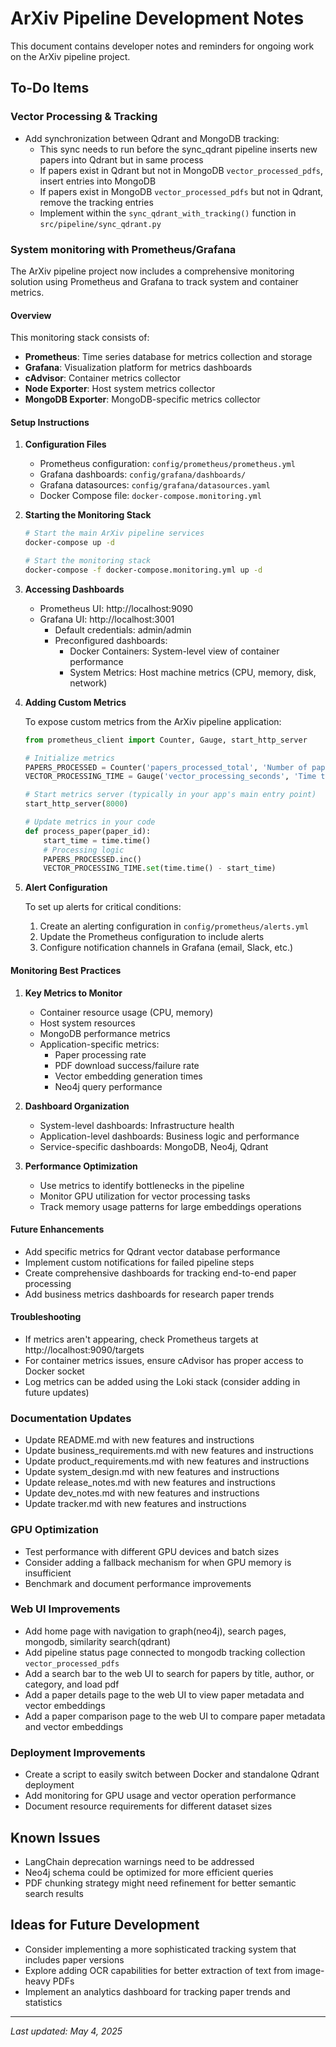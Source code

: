 # ArXiv Pipeline Development Notes

This document contains developer notes and reminders for ongoing work on the ArXiv pipeline project.

## To-Do Items

### Vector Processing & Tracking

- Add synchronization between Qdrant and MongoDB tracking:
  - This sync needs to run before the sync_qdrant pipeline inserts new papers into Qdrant but in same process
  - If papers exist in Qdrant but not in MongoDB `vector_processed_pdfs`, insert entries into MongoDB
  - If papers exist in MongoDB `vector_processed_pdfs` but not in Qdrant, remove the tracking entries
  - Implement within the `sync_qdrant_with_tracking()` function in `src/pipeline/sync_qdrant.py`

### System monitoring with Prometheus/Grafana

The ArXiv pipeline project now includes a comprehensive monitoring solution using Prometheus and Grafana to track system and container metrics.

#### Overview

This monitoring stack consists of:
- **Prometheus**: Time series database for metrics collection and storage
- **Grafana**: Visualization platform for metrics dashboards
- **cAdvisor**: Container metrics collector
- **Node Exporter**: Host system metrics collector
- **MongoDB Exporter**: MongoDB-specific metrics collector

#### Setup Instructions

1. **Configuration Files**
   - Prometheus configuration: `config/prometheus/prometheus.yml`
   - Grafana dashboards: `config/grafana/dashboards/`
   - Grafana datasources: `config/grafana/datasources.yaml`
   - Docker Compose file: `docker-compose.monitoring.yml`

2. **Starting the Monitoring Stack**
   ```bash
   # Start the main ArXiv pipeline services
   docker-compose up -d
   
   # Start the monitoring stack
   docker-compose -f docker-compose.monitoring.yml up -d
   ```

3. **Accessing Dashboards**
   - Prometheus UI: http://localhost:9090
   - Grafana UI: http://localhost:3001
     - Default credentials: admin/admin
     - Preconfigured dashboards:
       - Docker Containers: System-level view of container performance
       - System Metrics: Host machine metrics (CPU, memory, disk, network)

4. **Adding Custom Metrics**
   
   To expose custom metrics from the ArXiv pipeline application:
   
   ```python
   from prometheus_client import Counter, Gauge, start_http_server

   # Initialize metrics
   PAPERS_PROCESSED = Counter('papers_processed_total', 'Number of papers processed')
   VECTOR_PROCESSING_TIME = Gauge('vector_processing_seconds', 'Time taken to process vectors')
   
   # Start metrics server (typically in your app's main entry point)
   start_http_server(8000)
   
   # Update metrics in your code
   def process_paper(paper_id):
       start_time = time.time()
       # Processing logic
       PAPERS_PROCESSED.inc()
       VECTOR_PROCESSING_TIME.set(time.time() - start_time)
   ```

5. **Alert Configuration**
   
   To set up alerts for critical conditions:
   
   1. Create an alerting configuration in `config/prometheus/alerts.yml`
   2. Update the Prometheus configuration to include alerts
   3. Configure notification channels in Grafana (email, Slack, etc.)

#### Monitoring Best Practices

1. **Key Metrics to Monitor**
   - Container resource usage (CPU, memory)
   - Host system resources
   - MongoDB performance metrics
   - Application-specific metrics:
     - Paper processing rate
     - PDF download success/failure rate
     - Vector embedding generation times
     - Neo4j query performance

2. **Dashboard Organization**
   - System-level dashboards: Infrastructure health
   - Application-level dashboards: Business logic and performance
   - Service-specific dashboards: MongoDB, Neo4j, Qdrant

3. **Performance Optimization**
   - Use metrics to identify bottlenecks in the pipeline
   - Monitor GPU utilization for vector processing tasks
   - Track memory usage patterns for large embeddings operations

#### Future Enhancements

- Add specific metrics for Qdrant vector database performance
- Implement custom notifications for failed pipeline steps
- Create comprehensive dashboards for tracking end-to-end paper processing
- Add business metrics dashboards for research paper trends

#### Troubleshooting

- If metrics aren't appearing, check Prometheus targets at http://localhost:9090/targets
- For container metrics issues, ensure cAdvisor has proper access to Docker socket
- Log metrics can be added using the Loki stack (consider adding in future updates)

### Documentation Updates
- Update README.md with new features and instructions
- Update business_requirements.md with new features and instructions
- Update product_requirements.md with new features and instructions
- Update system_design.md with new features and instructions
- Update release_notes.md with new features and instructions
- Update dev_notes.md with new features and instructions  
- Update tracker.md with new features and instructions

### GPU Optimization

- Test performance with different GPU devices and batch sizes
- Consider adding a fallback mechanism for when GPU memory is insufficient
- Benchmark and document performance improvements

### Web UI Improvements
- Add home page with navigation to graph(neo4j), search pages, mongodb, similarity search(qdrant)
- Add pipeline status page connected to mongodb tracking collection `vector_processed_pdfs`
- Add a search bar to the web UI to search for papers by title, author, or category, and load pdf
- Add a paper details page to the web UI to view paper metadata and vector embeddings
- Add a paper comparison page to the web UI to compare paper metadata and vector embeddings

### Deployment Improvements

- Create a script to easily switch between Docker and standalone Qdrant deployment
- Add monitoring for GPU usage and vector operation performance
- Document resource requirements for different dataset sizes

## Known Issues

- LangChain deprecation warnings need to be addressed
- Neo4j schema could be optimized for more efficient queries
- PDF chunking strategy might need refinement for better semantic search results

## Ideas for Future Development

- Consider implementing a more sophisticated tracking system that includes paper versions
- Explore adding OCR capabilities for better extraction of text from image-heavy PDFs
- Implement an analytics dashboard for tracking paper trends and statistics

---

*Last updated: May 4, 2025*
